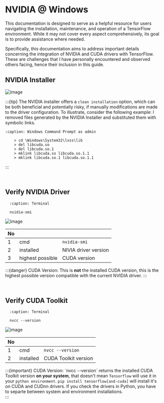 # NVIDIA @ Windows

This documentation is designed to serve as a helpful resource for users navigating the installation, maintenance, and operation of a TensorFlow environment. While it may not cover every aspect comprehensively, its goal is to provide assistance where needed.

Specifically, this documentation aims to address important details concerning the integration of NVIDIA and CUDA drivers with TensorFlow. These are challenges that I have personally encountered and observed others facing, hence their inclusion in this guide.

NVIDIA Installer
---

![image](images/nvidia_installer.png)

:::{tip}
The NVIDIA installer offers a `clean installation` option, which can be both beneficial and potentially risky, if manually modifications are made to the driver configuration. 
To illustrate, consider the following example: I removed files generated by the NVIDIA Installer and substituted them with symbolic links.

```{code-block}
:caption: Windows Command Prompt as admin

    > cd \Windows\System32\lxss\lib
    > del libcuda.so
    > del libcuda.so.1
    > mklink libcuda.so libcuda.so.1.1
    > mklink libcuda.so.1 libcuda.so.1.1

```

:::

<br>

## Verify NVIDIA Driver
 ```{code-block} bash
   :caption: Terminal    
    
   nvidia-smi    
```

![image](images/nvidia-smi.png)

| No |             |                |
|----|------------------|--------------------------|
| 1  | cmd              | `nvidia-smi`             |
| 2  | installed        | NIVIA driver version     |
| 3  | highest possible | CUDA version             |

:::{danger}
CUDA Version: This is **not** the installed CUDA version, this is the highest possible version compatible with the current NVIDIA driver.
:::

<br>

## Verify CUDA Toolkit
 ```{code-block} bash
   :caption: Terminal    
    
   nvcc --version    
```

![image](images/nvcc--version.png)

| No |             |                      |
|----|------------------|----------------------|
| 1  | cmd              | `nvcc --version`     |
| 2  | installed        | CUDA Toolkit version |

:::{important}
CUDA Version: ´nvcc --version´ returns the installed CUDA Toolkit version **on your system**, that doesn't mean ``Tensorflow`` will use it in your `python environment`. `pip install tensorflow[and-cuda]` will install it's on CUDA and CUDnn drivers. If you check the drivers in Python, you have to separte between system and environment installations.  
:::

<br>
